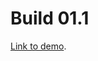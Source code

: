 # Build 01.1

[Link to demo](https://larryzodiac.github.io/Creative-Coding/01_assignment/01.2/index.html).
